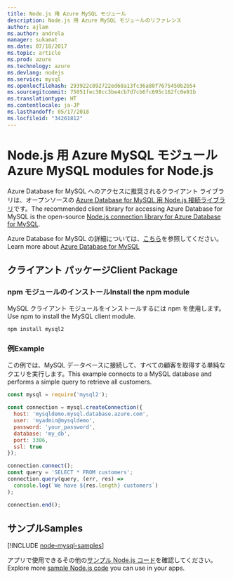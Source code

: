 ```yaml
---
title: Node.js 用 Azure MySQL モジュール
description: Node.js 用 Azure MySQL モジュールのリファレンス
author: ajlam
ms.author: andrela
manager: sukamat
ms.date: 07/18/2017
ms.topic: article
ms.prod: azure
ms.technology: azure
ms.devlang: nodejs
ms.service: mysql
ms.openlocfilehash: 293922c892722ed68a13fc36a80f7675450b2b54
ms.sourcegitcommit: 75051fec38cc3be4cb7d7cb6fc695c162fc0e91b
ms.translationtype: HT
ms.contentlocale: ja-JP
ms.lasthandoff: 05/17/2018
ms.locfileid: "34261812"
---
```

# <a name="azure-mysql-modules-for-nodejs"></a><span data-ttu-id="7e8ce-103">Node.js 用 Azure MySQL モジュール</span><span class="sxs-lookup"><span data-stu-id="7e8ce-103">Azure MySQL modules for Node.js</span></span>

<span data-ttu-id="7e8ce-104">Azure Database for MySQL へのアクセスに推奨されるクライアント ライブラリは、オープンソースの [Azure Database for MySQL 用 Node.js 接続ライブラリ](https://github.com/sidorares/node-mysql2)です。</span><span class="sxs-lookup"><span data-stu-id="7e8ce-104">The recommended client library for accessing Azure Database for MySQL is the open-source [Node.js connection library for Azure Database for MySQL](https://github.com/sidorares/node-mysql2).</span></span> 

<span data-ttu-id="7e8ce-105">Azure Database for MySQL の詳細については、[こちら](https://docs.microsoft.com/azure/MySQL/)を参照してください。</span><span class="sxs-lookup"><span data-stu-id="7e8ce-105">Learn more about [Azure Database for MySQL](https://docs.microsoft.com/azure/MySQL/)</span></span>

## <a name="client-package"></a><span data-ttu-id="7e8ce-106">クライアント パッケージ</span><span class="sxs-lookup"><span data-stu-id="7e8ce-106">Client Package</span></span>

### <a name="install-the-npm-module"></a><span data-ttu-id="7e8ce-107">npm モジュールのインストール</span><span class="sxs-lookup"><span data-stu-id="7e8ce-107">Install the npm module</span></span>

<span data-ttu-id="7e8ce-108">MySQL クライアント モジュールをインストールするには npm を使用します。</span><span class="sxs-lookup"><span data-stu-id="7e8ce-108">Use npm to install the MySQL client module.</span></span>

```bash
npm install mysql2
```   

### <a name="example"></a><span data-ttu-id="7e8ce-109">例</span><span class="sxs-lookup"><span data-stu-id="7e8ce-109">Example</span></span>

<span data-ttu-id="7e8ce-110">この例では、MySQL データベースに接続して、すべての顧客を取得する単純なクエリを実行します。</span><span class="sxs-lookup"><span data-stu-id="7e8ce-110">This example connects to a MySQL database and performs a simple query to retrieve all customers.</span></span>

```javascript
const mysql = require('mysql2');

const connection = mysql.createConnection({
  host: 'mysqldemo.mysql.database.azure.com',
  user: 'myadmin@mysqldemo',
  password: 'your_password',
  database: 'my_db',
  port: 3306,
  ssl: true
});

connection.connect();
const query = 'SELECT * FROM customers';
connection.query(query, (err, res) =>
  console.log(`We have ${res.length} customers`)
);

connection.end();
```

## <a name="samples"></a><span data-ttu-id="7e8ce-111">サンプル</span><span class="sxs-lookup"><span data-stu-id="7e8ce-111">Samples</span></span>

[!INCLUDE [node-mysql-samples](../docs-ref-conceptual/includes/mysql-samples.md)]

<span data-ttu-id="7e8ce-112">アプリで使用できるその他の[サンプル Node.js コード](https://azure.microsoft.com/resources/samples/?platform=nodejs)を確認してください。</span><span class="sxs-lookup"><span data-stu-id="7e8ce-112">Explore more [sample Node.js code](https://azure.microsoft.com/resources/samples/?platform=nodejs) you can use in your apps.</span></span>
